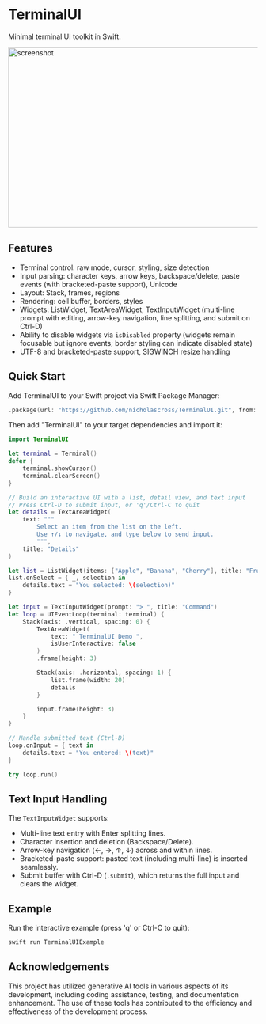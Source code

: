 # TerminalUI

Minimal terminal UI toolkit in Swift.

<img width="684" height="364" alt="screenshot" src="https://github.com/user-attachments/assets/7d41f87b-d945-4a9f-a1bc-79217e77192f" />

## Features

- Terminal control: raw mode, cursor, styling, size detection
- Input parsing: character keys, arrow keys, backspace/delete, paste events (with bracketed-paste support), Unicode
- Layout: Stack, frames, regions
- Rendering: cell buffer, borders, styles
- Widgets: ListWidget, TextAreaWidget, TextInputWidget (multi-line prompt with editing, arrow-key navigation, line splitting, and submit on Ctrl-D)
- Ability to disable widgets via `isDisabled` property (widgets remain focusable but ignore events; border styling can indicate disabled state)
- UTF-8 and bracketed-paste support, SIGWINCH resize handling

## Quick Start

Add TerminalUI to your Swift project via Swift Package Manager:

```swift
.package(url: "https://github.com/nicholascross/TerminalUI.git", from: "0.1.0"),
```

Then add "TerminalUI" to your target dependencies and import it:

```swift
import TerminalUI

let terminal = Terminal()
defer {
    terminal.showCursor()
    terminal.clearScreen()
}

// Build an interactive UI with a list, detail view, and text input
// Press Ctrl-D to submit input, or 'q'/Ctrl-C to quit
let details = TextAreaWidget(
    text: """
        Select an item from the list on the left.
        Use ↑/↓ to navigate, and type below to send input.
        """,
    title: "Details"
)

let list = ListWidget(items: ["Apple", "Banana", "Cherry"], title: "Fruits")
list.onSelect = { _, selection in
    details.text = "You selected: \(selection)"
}

let input = TextInputWidget(prompt: "> ", title: "Command")
let loop = UIEventLoop(terminal: terminal) {
    Stack(axis: .vertical, spacing: 0) {
        TextAreaWidget(
            text: " TerminalUI Demo ",
            isUserInteractive: false
        )
        .frame(height: 3)

        Stack(axis: .horizontal, spacing: 1) {
            list.frame(width: 20)
            details
        }

        input.frame(height: 3)
    }
}

// Handle submitted text (Ctrl-D)
loop.onInput = { text in
    details.text = "You entered: \(text)"
}

try loop.run()
```

## Text Input Handling

The `TextInputWidget` supports:

- Multi-line text entry with Enter splitting lines.
- Character insertion and deletion (Backspace/Delete).
- Arrow-key navigation (←, →, ↑, ↓) across and within lines.
- Bracketed-paste support: pasted text (including multi-line) is inserted seamlessly.
- Submit buffer with Ctrl-D (`.submit`), which returns the full input and clears the widget.

## Example

Run the interactive example (press 'q' or Ctrl-C to quit):

```sh
swift run TerminalUIExample
```

## Acknowledgements

This project has utilized generative AI tools in various aspects of its development, including coding assistance, testing, and documentation enhancement. The use of these tools has contributed to the efficiency and effectiveness of the development process.
